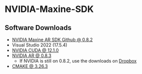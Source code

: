 # NVIDIA-Maxine-SDK

## Software Downloads
- [NVIDIA Maxine AR SDK Github @ 0.8.2](https://github.com/NVIDIA/MAXINE-AR-SDK)
- Visual Studio 2022 (17.5.4)
- [NVIDIA CUDA @ 12.1.0](https://developer.nvidia.com/cuda-downloads)
- [NVIDIA AR @ 0.8.3](https://www.nvidia.com/en-us/geforce/broadcasting/broadcast-sdk/resources/)
    - If NVIDIA is still on 0.8.2, use the downloads on [Dropbox](https://www.dropbox.com/home/Projects/Universal/UNV00006_HollywoodInstallation/09_Dev/_installers/nvidia_maxine_feb23)
- [CMAKE @ 3.26.3](https://cmake.org/download/)